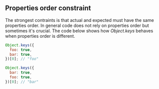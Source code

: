 ## Properties order constraint

The strongest contraints is that actual and expected must have the same properties order. In general code does not rely on properties order but sometimes it's crucial. The code below shows how _Object.keys_ behaves when properties order is different.

```js
Object.keys({
  foo: true,
  bar: true,
})[0]; // "foo"

Object.keys({
  bar: true,
  foo: true,
})[0]; // "bar"
```
